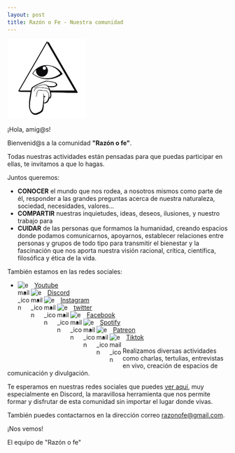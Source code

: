 ```yaml
---
layout: post
title: Razón o Fe - Nuestra comunidad
---
```


![logo](public/img/razonofe_small.png)


¡Hola, amig@s!

Bienvenid@s a la comunidad __"Razón o fe"__.

Todas nuestras actividades están pensadas para que puedas participar en ellas, te invitamos a que lo hagas.

Juntos queremos:
* __CONOCER__ el mundo que nos rodea, a nosotros mismos como parte de él, responder a las grandes preguntas acerca de nuestra naturaleza, sociedad, necesidades, valores...
* __COMPARTIR__ nuestras inquietudes, ideas, deseos, ilusiones, y nuestro trabajo para 
* __CUIDAR__ de las personas que formamos la humanidad, creando espacios donde podamos comunicarnos, apoyarnos, establecer relaciones entre personas y grupos de todo tipo para transmitir el bienestar y la fascinación que nos aporta nuestra visión racional, crítica, científica, filosófica y ética de la vida.

También estamos en las redes sociales:
* <img src="https://upload.wikimedia.org/wikipedia/commons/thumb/0/09/YouTube_full-color_icon_%282017%29.svg/1024px-YouTube_full-color_icon_%282017%29.svg.png" alt="email_icon" width="30" style="float:left; vertical-align:middle;" />
  <div style="float: left; vertical-align: middle;">&#160;&#160;<a href="http://youtube.com/razonofe">Youtube</a></div>
  <br/>
* <img src="http://creamostuvideo.com/wp-content/uploads/2021/05/discord-logo.png" alt="email_icon" width="30" style="float:left; vertical-align:middle;" />
  <div style="float: left; vertical-align: middle;">&#160;&#160;<a href="https://discord.gg/dGZzWY6g">Discord</a></div>
  <br/>
* <img src="https://upload.wikimedia.org/wikipedia/commons/thumb/e/e7/Instagram_logo_2016.svg/768px-Instagram_logo_2016.svg.png" alt="email_icon" width="30" style="float:left; vertical-align:middle;" />
  <div style="float: left; vertical-align: middle;">&#160;&#160;<a href="http://instagram.com/razonofe">Instagram</a></div>
  <br/>
* <img src="https://img2.freepng.es/20180703/lrf/kisspng-logo-clip-art-5b3c03662878d2.3537673115306596861658.jpg" alt="email_icon" width="30" style="float:left; vertical-align:middle;" />
  <div style="float: left; vertical-align: middle;">&#160;&#160;<a href="https://twitter.com/razonofe">twitter</a></div>
  <br/>
* <img src="https://cdn-icons-png.flaticon.com/512/124/124010.png" alt="email_icon" width="30" style="float:left; vertical-align:middle;" />
  <div style="float: left; vertical-align: middle;">&#160;&#160;<a href="https://m.facebook.com/Razonofe/">Facebook</a></div>
  <br/>
* <img src="https://cdn.icon-icons.com/icons2/836/PNG/512/Spotify_icon-icons.com_66783.png" alt="email_icon" width="30" style="float:left; vertical-align:middle;" />
  <div style="float: left; vertical-align: middle;">&#160;&#160;<a href="https://open.spotify.com/show/5VIuFTTgxney6KHwZlrX7v">Spotify</a></div>
  <br/>
* <img src="https://play-lh.googleusercontent.com/Na6tpXBhckELpKiT8y0rTE6iJeytOHszx3yBdPbVujrjD0uPrZlNq6CgdagSORdhaQ" alt="email_icon" width="30" style="float:left; vertical-align:middle;" />
  <div style="float: left; vertical-align: middle;">&#160;&#160;<a href="https://www.patreon.com/razonofe">Patreon</a></div>
  <br/>
* <img src="https://cdn.worldvectorlogo.com/logos/tiktok-logo-2--1.svg" alt="email_icon" width="30" style="float:left; vertical-align:middle;" />
  <div style="float: left; vertical-align: middle;">&#160;&#160;<a href="https://www.tiktok.com/@razonofe">Tiktok</a></div>
  <br/>

Realizamos diversas actividades como charlas, tertulias, entrevistas en vivo, creación de espacios de comunicación y divulgación.

Te esperamos en nuestras redes sociales que puedes [ver aquí](https://linktr.ee/razonofe), muy especialmente en Discord, la maravillosa herramienta que nos permite formar y disfrutar de esta comunidad sin importar el lugar donde vivas.

También puedes contactarnos en la dirección correo <a href="mailto:razonofe@gmail.com">razonofe@gmail.com</a>.

¡Nos vemos!

El equipo de "Razón o fe"